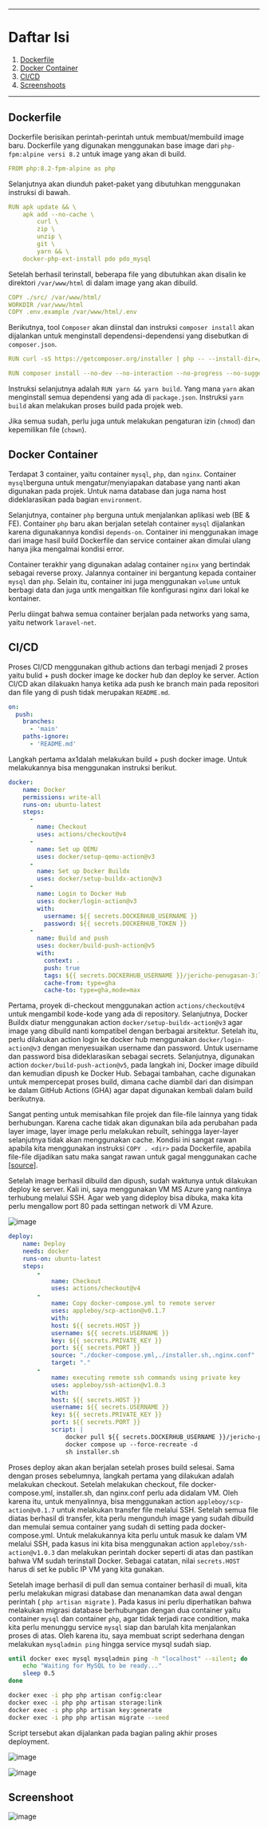 

---
# Daftar Isi
1. [Dockerfile](#Dockerfile)
2. [Docker Container](#DockerContainer)
3. [CI/CD](#CICD)
4. [Screenshoots](#Screenshoots)
---

## Dockerfile <a name="Dockerfile"></a>
Dockerfile berisikan perintah-perintah untuk membuat/membuild image baru. Dockerfile yang digunakan menggunakan base image dari `php-fpm:alpine versi 8.2` untuk image yang akan di build.

```yml
FROM php:8.2-fpm-alpine as php
```

Selanjutnya akan diunduh paket-paket yang dibutuhkan menggunakan instruksi di bawah.

```yml
RUN apk update && \
    apk add --no-cache \
        curl \
        zip \
        unzip \
        git \
        yarn && \
    docker-php-ext-install pdo pdo_mysql
```
Setelah berhasil terinstall, beberapa file yang dibutuhkan akan disalin ke direktori `/var/www/html` di dalam image yang akan dibuild.

```yml
COPY ./src/ /var/www/html/
WORKDIR /var/www/html
COPY .env.example /var/www/html/.env
```

Berikutnya, tool `Composer` akan diinstal dan instruksi `composer install` akan dijalankan untuk menginstall dependensi-dependensi yang disebutkan di `composer.json`.

```yml
RUN curl -sS https://getcomposer.org/installer | php -- --install-dir=/usr/local/bin --filename=composer

RUN composer install --no-dev --no-interaction --no-progress --no-suggest --quiet
```

Instruksi selanjutnya adalah `RUN yarn && yarn build`. Yang mana `yarn` akan menginstall semua dependensi yang ada di `package.json`. Instruksi `yarn build` akan melakukan proses build pada projek web.

Jika semua sudah, perlu juga untuk melakukan pengaturan izin (`chmod`) dan kepemilikan file (`chown`).


## Docker Container <a name="DockerContainer"></a>
Terdapat 3 container, yaitu container `mysql`, `php`, dan `nginx`. Container `mysql`berguna untuk mengatur/menyiapakan database yang nanti akan digunakan pada projek. Untuk nama database dan juga nama host dideklarasikan pada bagian `environment`.

Selanjutnya, container `php` berguna untuk menjalankan aplikasi web (BE & FE). Container `php` baru akan berjalan setelah container `mysql` dijalankan karena digunakannya kondisi `depends-on`. Container ini menggunakan image dari image hasil build Dockerfile dan service container akan dimulai ulang hanya jika mengalmai kondisi error.

Container terakhir yang digunakan adalag container `nginx` yang bertindak sebagai reverse proxy. Jalannya container ini bergantung kepada container `mysql` dan `php`. Selain itu, container ini juga menggunakan `volume` untuk berbagi data dan juga untk mengaitkan file konfigurasi nginx dari lokal  ke kontainer.

Perlu diingat bahwa semua container berjalan pada networks yang sama, yaitu network `laravel-net`.

## CI/CD <a name="CICD"></a>
Proses CI/CD menggunakan github actions dan terbagi menjadi 2 proses yaitu bulid + push docker image ke docker hub dan deploy ke server. Action CI/CD akan dilakuakn hanya ketika ada push ke branch main pada repositori dan file yang di push tidak merupakan `README.md`.

```yml
on:
  push:
    branches:
      - 'main'
    paths-ignore:
      - 'README.md'
```

Langkah pertama ax1dalah melakukan build + push docker image. Untuk melakukannya bisa menggunakan instruksi berikut.

```yml
docker:
    name: Docker
    permissions: write-all
    runs-on: ubuntu-latest
    steps:
      -
        name: Checkout
        uses: actions/checkout@v4
      -
        name: Set up QEMU
        uses: docker/setup-qemu-action@v3
      -
        name: Set up Docker Buildx
        uses: docker/setup-buildx-action@v3
      -
        name: Login to Docker Hub
        uses: docker/login-action@v3
        with:
          username: ${{ secrets.DOCKERHUB_USERNAME }}
          password: ${{ secrets.DOCKERHUB_TOKEN }}
      -
        name: Build and push
        uses: docker/build-push-action@v5
        with:
          context: .
          push: true
          tags: ${{ secrets.DOCKERHUB_USERNAME }}/jericho-penugasan-3:latest
          cache-from: type=gha
          cache-to: type=gha,mode=max
```
Pertama, proyek di-checkout menggunakan action `actions/checkout@v4` untuk mengambil kode-kode yang ada di repository. Selanjutnya, Docker Buildx diatur menggunakan action `docker/setup-buildx-action@v3` agar image yang dibuild nanti kompatibel dengan berbagai arsitektur. Setelah itu, perlu dilakukan action login ke docker hub menggunakan `docker/login-action@v3` dengan menyesuaikan username dan password. Untuk username dan password bisa dideklarasikan sebagai secrets. Selanjutnya, digunakan action `docker/build-push-action@v5`, pada langkah ini, Docker image dibuild dan kemudian dipush ke Docker Hub. Sebagai tambahan, cache digunakan untuk mempercepat proses build, dimana cache diambil dari dan disimpan ke dalam GitHub Actions (GHA) agar dapat digunakan kembali dalam build berikutnya.

Sangat penting untuk memisahkan file projek dan file-file lainnya yang tidak berhubungan. Karena cache tidak akan digunakan bila ada perubahan pada layer image, layer image perlu melakukan rebuilt, sehingga layer-layer selanjutnya tidak akan menggunakan cache. Kondisi ini sangat rawan apabila kita menggunakan instruksi `COPY . <dir>` pada Dockerfile, apabila file-file dijadikan satu maka sangat rawan untuk gagal menggunakan cache [[source](https://docs.docker.com/build/cache/)].

Setelah image berhasil dibuild dan dipush, sudah waktunya untuk dilakukan deploy ke server. Kali ini, saya menggunakan VM MS Azure yang nantinya terhubung melalui SSH. Agar web yang dideploy bisa dibuka, maka kita perlu mengallow port 80 pada settingan network di VM Azure.

![image](https://github.com/jjchoNC/jericho-penugasan-3/assets/115205053/0e119e62-9827-4f11-bc58-a180b7e96f78)

```yml
deploy:
    name: Deploy
    needs: docker
    runs-on: ubuntu-latest
    steps:
        -
            name: Checkout 
            uses: actions/checkout@v4
        - 
            name: Copy docker-compose.yml to remote server
            uses: appleboy/scp-action@v0.1.7
            with:
            host: ${{ secrets.HOST }}
            username: ${{ secrets.USERNAME }}
            key: ${{ secrets.PRIVATE_KEY }}
            port: ${{ secrets.PORT }}
            source: "./docker-compose.yml,./installer.sh,.nginx.conf"
            target: "."
        -
            name: executing remote ssh commands using private key
            uses: appleboy/ssh-action@v1.0.3
            with:
            host: ${{ secrets.HOST }}
            username: ${{ secrets.USERNAME }}
            key: ${{ secrets.PRIVATE_KEY }}
            port: ${{ secrets.PORT }}
            script: |
                docker pull ${{ secrets.DOCKERHUB_USERNAME }}/jericho-penugasan-3:latest
                docker compose up --force-recreate -d
                sh installer.sh
```

Proses deploy akan akan berjalan setelah proses build selesai. Sama dengan proses sebelumnya, langkah pertama yang dilakukan adalah melakukan checkout. Setelah melakukan checkout, file docker-compose.yml, installer.sh, dan nginx.conf perlu ada didalam VM. Oleh karena itu, untuk menyalinnya, bisa menggunakan action `appleboy/scp-action@v0.1.7` untuk melakukan transfer file melalui SSH. Setelah semua file diatas berhasil di transfer, kita perlu mengunduh image yang sudah dibuild dan memulai semua container yang sudah di setting pada docker-compose.yml. Untuk melakukannya kita perlu untuk masuk ke dalam VM melalui SSH, pada kasus ini kita bisa menggunakan action `appleboy/ssh-action@v1.0.3` dan melakukan perintah docker seperti di atas dan pastikan bahwa VM sudah terinstall Docker. Sebagai catatan, nilai `secrets.HOST` harus di set ke public IP VM yang kita gunakan.

Setelah image berhasil di pull dan semua container berhasil di muali, kita perlu melakukan migrasi database dan menanamkan data awal dengan perintah ( `php artisan migrate` ). Pada kasus ini perlu diperhatikan bahwa melakukan migrasi database berhubungan dengan dua container yaitu container `mysql` dan container `php`, agar tidak terjadi race condition, maka kita perlu menunggu service `mysql` siap dan barulah kita menjalankan proses di atas. Oleh karena itu, saya membuat script sederhana dengan melakukan `mysqladmin ping` hingga service mysql sudah siap.

```sh
until docker exec mysql mysqladmin ping -h "localhost" --silent; do
    echo "Waiting for MySQL to be ready..."
    sleep 0.5
done

docker exec -i php php artisan config:clear
docker exec -i php php artisan storage:link
docker exec -i php php artisan key:generate
docker exec -i php php artisan migrate --seed
```

Script tersebut akan dijalankan pada bagian paling akhir proses deployment.

![image](https://github.com/jjchoNC/jericho-penugasan-3/assets/115205053/bf29226a-54dc-4db9-99cf-2d9cf4e4f742)

![image](https://github.com/jjchoNC/jericho-penugasan-3/assets/115205053/9e582d35-c6c6-453f-86f9-786ef28d2839)

## Screenshoot <a name="Screenshoots"></a>

![image](https://github.com/jjchoNC/jericho-penugasan-3/assets/115205053/64ae39a5-92e5-4d4f-9bab-e92211b186ae)

